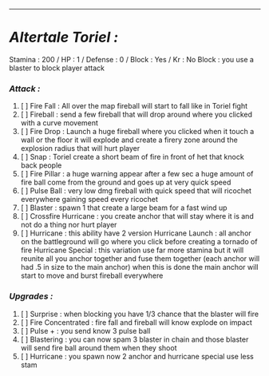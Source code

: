________________________________________________________________________
# ***Altertale Toriel :***
Stamina : 200 / HP : 1 / Defense : 0 / Block : Yes / Kr : No
Block : you use a blaster to block player attack
### ***Attack :***
1. [ ] Fire Fall : All over the map fireball will start to fall like in Toriel fight
2. [ ] Fireball : send a few fireball that will drop around where you clicked with a curve movement
3. [ ] Fire Drop : Launch a huge fireball where you clicked when it touch a wall or the floor it will explode and create a firery zone around the explosion radius that will hurt player
4. [ ] Snap : Toriel create a short beam of fire in front of het that knock back people
5. [ ] Fire Pillar : a huge warning appear after  a few sec a huge amount of fire ball come from the ground and goes up at very quick speed
6. [ ] Pulse Ball : very low dmg fireball with quick speed that will ricochet everywhere gaining speed every ricochet 
7. [ ] Blaster : spawn 1 that create a large beam for a fast wind up
8. [ ] Crossfire Hurricane : you create anchor that will stay where it is and not do a thing nor hurt player
9. [ ] Hurricane : this ability have 2 version 
       Hurricane Launch : all anchor on the battleground will go where you click before creating a tornado of fire 
       Hurricane Special : this variation use far more stamina but it will reunite all you anchor together and fuse them together (each anchor will had .5 in size to the main anchor) when this is done the main anchor will start to move and burst fireball everywhere
### ***Upgrades :***
1. [ ]  Surprise : when blocking you have 1/3 chance that the blaster will fire 
2. [ ] Fire Concentrated : fire fall and fireball will know explode on impact 
3. [ ] Pulse + : you send know 3 pulse ball 
4. [ ] Blastering : you can now spam 3 blaster in chain and those blaster will send fire ball around them when they shoot
5. [ ] Hurricane : you spawn now 2 anchor and hurricane special use less stam